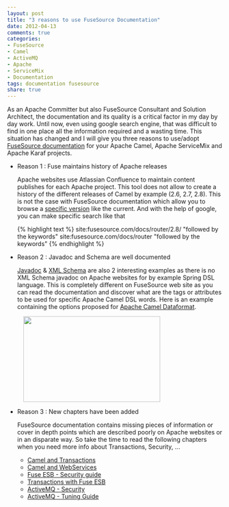 ```yaml
---
layout: post
title: "3 reasons to use FuseSource Documentation"
date: 2012-04-13
comments: true
categories:
- FuseSource
- Camel
- ActiveMQ
- Apache
- ServiceMix
- Documentation
tags: documentation fusesource
share: true
---
```


As an Apache Committer but also FuseSource Consultant and Solution Architect, the documentation and its quality is a critical factor in my day by day work.
Until now, even using google search engine, that was difficult to find in one place all the information required and a wasting time.
This situation has changed and I will give you three reasons to use/adopt [FuseSource documentation](http://fusesource.com/documentation/) for your Apache Camel,
Apache ServiceMix and Apache Karaf projects.

  * Reason 1 : Fuse maintains history of Apache releases

    Apache websites use Atlassian Confluence to maintain content publishes for each Apache project. This tool does not allow to create a history of the different releases
    of Camel by example (2.6, 2.7, 2.8). This is not the case with FuseSource documentation which allow you to browse a [specific version](http://fusesource.com/documentation/) like the current.
    And with the help of google, you can make specific search like that

    {% highlight text %}
    site:fusesource.com/docs/router/2.8/ "followed by the keywords"
    site:fusesource.com/docs/router "followed by the keywords"
    {% endhighlight %}

  * Reason 2 : Javadoc and Schema are well documented

    [Javadoc](http://fusesource.com/docs/router/2.8/apidoc/index.html) & [XML Schema](http://fusesource.com/docs/router/2.8/xmlref/index.html) are also 2 interesting examples as there is no XML Schema javadoc
    on Apache websites for by example Spring DSL language. This is completely different on FuseSource web site as you can read the documentation and discover what are the tags or attributes
    to be used for specific Apache Camel DSL words. Here is an example containing the options proposed for [Apache Camel Dataformat](http://fusesource.com/docs/router/2.8/xmlref/http.camel.apache.org.2033734988/element/dataformats.html).

    <a href="{{site.url}}/assets/images/xsd_schema_doc.png" imageanchor="1" style="margin-left: 1em; margin-right: 1em;"><img border="0" height="200" src="{{site.url}}/assets/images/xsd_schema_doc.png" width="320"/></a>

  * Reason 3 : New chapters have been added

    FuseSource documentation contains missing pieces of information or cover in depth points which are described poorly on Apache websites or in an disparate way.
    So take the time to read the following chapters when you need more info about Transactions, Security, ...

    - [Camel and Transactions](http://fusesource.com/docs/router/2.8/transactions/front.html)
    - [Camel and WebServices](http://fusesource.com/docs/router/2.8/camel_cxf/front.html)
    - [Fuse ESB - Security guide](http://fusesource.com/docs/esb/4.4.1/esb_security/front.html)
    - [Transactions with Fuse ESB](http://fusesource.com/docs/esb/4.4.1/camel_tx/front.html)
    - [ActiveMQ - Security](http://fusesource.com/docs/esb/4.4.1/amq_security/front.html)
    - [ActiveMQ - Tuning Guide](http://fusesource.com/docs/esb/4.4.1/amq_tuning/front.html)
